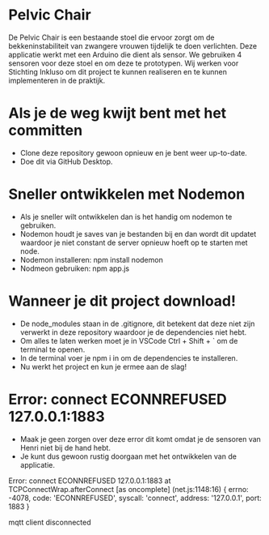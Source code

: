 # Pelvic Chair
De Pelvic Chair is een bestaande stoel die ervoor zorgt om de bekkeninstabiliteit van zwangere vrouwen tijdelijk te doen verlichten. Deze applicatie werkt met een Arduino die dient als sensor. We gebruiken 4 sensoren voor deze stoel en om deze te prototypen. Wij werken voor Stichting Inkluso om dit project te kunnen realiseren en te kunnen implementeren in de praktijk.

# Als je de weg kwijt bent met het committen
- Clone deze repository gewoon opnieuw en je bent weer up-to-date.
- Doe dit via GitHub Desktop.

# Sneller ontwikkelen met Nodemon
- Als je sneller wilt ontwikkelen dan is het handig om nodemon te gebruiken.
- Nodemon houdt je saves van je bestanden bij en dan wordt dit updatet waardoor je niet constant de server opnieuw hoeft op te starten met node.
- Nodemon installeren: npm install nodemon
- Nodmeon gebruiken: npm app.js

# Wanneer je dit project download!
- De node_modules staan in de .gitignore, dit betekent dat deze niet zijn verwerkt in deze repository waardoor je de dependencies niet hebt.
- Om alles te laten werken moet je in VSCode Ctrl + Shift + ` om de terminal te openen.
- In de terminal voer je npm i in om de dependencies te installeren.
- Nu werkt het project en kun je ermee aan de slag!

# Error: connect ECONNREFUSED 127.0.0.1:1883

- Maak je geen zorgen over deze error dit komt omdat je de sensoren van Henri niet bij de hand hebt.
- Je kunt dus gewoon rustig doorgaan met het ontwikkelen van de applicatie.

Error: connect ECONNREFUSED 127.0.0.1:1883
at TCPConnectWrap.afterConnect [as oncomplete] (net.js:1148:16) {
errno: -4078,
code: 'ECONNREFUSED',
syscall: 'connect',
address: '127.0.0.1',
port: 1883
}

mqtt client disconnected
